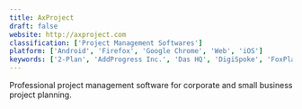 ```yaml
---
title: AxProject
draft: false 
website: http://axproject.com
classification: ['Project Management Softwares']
platform: ['Android', 'Firefox', 'Google Chrome', 'Web', 'iOS']
keywords: ['2-Plan', 'AddProgress Inc.', 'Das HQ', 'DigiSpoke', 'FoxPlan', 'Instant Team', 'LibrePlan', 'MOOS Project Viewer', 'Microsoft Project', 'Mpp Viewer', 'PriceCost', 'ProjExec', 'Project Viewer 365', 'Seavus Project Viewer', 'Weekplanner', 'jxProject']
---
```

Professional project management software for corporate and small business project planning.